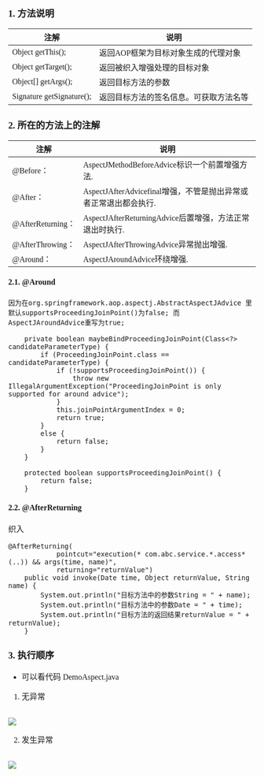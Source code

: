 <font face="Simsun" size=3>


### 1. 方法说明

注解 | 说明
---|---
Object getThis(); | 返回AOP框架为目标对象生成的代理对象
Object getTarget(); | 返回被织入增强处理的目标对象
Object[] getArgs(); | 返回目标方法的参数
Signature getSignature(); | 返回目标方法的签名信息。可获取方法名等

### 2. 所在的方法上的注解

注解 | 说明
---|---
@Before： | AspectJMethodBeforeAdvice标识一个前置增强方法.
@After： | AspectJAfterAdvicefinal增强，不管是抛出异常或者正常退出都会执行.
@AfterReturning： | AspectJAfterReturningAdvice后置增强，方法正常退出时执行.
@AfterThrowing： | AspectJAfterThrowingAdvice异常抛出增强.
@Around： | AspectJAroundAdvice环绕增强.


#### 2.1. @Around

~~~
因为在org.springframework.aop.aspectj.AbstractAspectJAdvice 里默认supportsProceedingJoinPoint()为false; 而AspectJAroundAdvice重写为true;

    private boolean maybeBindProceedingJoinPoint(Class<?> candidateParameterType) {
		if (ProceedingJoinPoint.class == candidateParameterType) {
			if (!supportsProceedingJoinPoint()) {
				throw new IllegalArgumentException("ProceedingJoinPoint is only supported for around advice");
			}
			this.joinPointArgumentIndex = 0;
			return true;
		}
		else {
			return false;
		}
	}

	protected boolean supportsProceedingJoinPoint() {
		return false;
	}

~~~

#### 2.2. @AfterReturning

织入

~~~
@AfterReturning(
            pointcut="execution(* com.abc.service.*.access*(..)) && args(time, name)",
            returning="returnValue")
    public void invoke(Date time, Object returnValue, String name) {
        System.out.println("目标方法中的参数String = " + name);
        System.out.println("目标方法中的参数Date = " + time);
        System.out.println("目标方法的返回结果returnValue = " + returnValue);
    }
~~~

### 3. 执行顺序

- 可以看代码 DemoAspect.java
1. 无异常

~~~
~~~

![](https://gitee.com/MyYukino/media/raw/master/PicGo/202203291532725.jpg)

2. 发生异常

~~~
~~~

![](https://gitee.com/MyYukino/media/raw/master/PicGo/202203291533268.jpg)

</font>
